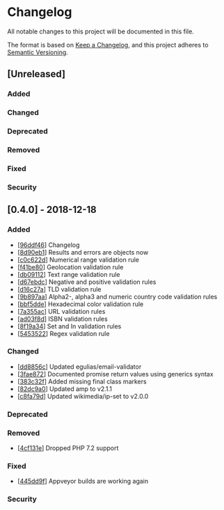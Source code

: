 # Changelog

All notable changes to this project will be documented in this file.

The format is based on [Keep a Changelog](https://keepachangelog.com/en/1.0.0/),
and this project adheres to [Semantic Versioning](https://semver.org/spec/v2.0.0.html).

## [Unreleased]

### Added

### Changed

### Deprecated

### Removed

### Fixed

### Security

## [0.4.0] - 2018-12-18

### Added

- [[96ddf46](https://github.com/HarmonyIO/Validation/commit/96ddf46ee6bccef0e7f0e47415ae0bc8bb48c373)] Changelog
- [[8d90eb1](https://github.com/HarmonyIO/Validation/commit/8d90eb1081efd53496d71e2734f3e9ab0e4a9f52)] Results and errors are objects now
- [[c0c622d](https://github.com/HarmonyIO/Validation/commit/c0c622d70c9fa26202c9248b3b0d4bf57b1558c4)] Numerical range validation rule
- [[f41be80](https://github.com/HarmonyIO/Validation/commit/f41be80862f1b7e69adb429f1cfa38028339b1c4)] Geolocation validation rule
- [[db09112](https://github.com/HarmonyIO/Validation/commit/db09112bf037b12c83167090e42fe525568862d7)] Text range validation rule
- [[d67ebdc](https://github.com/HarmonyIO/Validation/commit/d67ebdc1277c84e46a893394967e38f47a14365c)] Negative and positive validation rules
- [[d16c27a](https://github.com/HarmonyIO/Validation/commit/d16c27a99d0d8bfad34175737112ba64cb7cfab1)] TLD validation rule
- [[9b897aa](https://github.com/HarmonyIO/Validation/commit/9b897aa6dfc71aa9832394e7c21ff55e2a8e49de)] Alpha2-, alpha3 and numeric country code validation rules
- [[bbf5dde](https://github.com/HarmonyIO/Validation/commit/650a1498709a63209411179f4534495783344570)] Hexadecimal color validation rule
- [[7a355ac](https://github.com/HarmonyIO/Validation/commit/7a355ac642ad5136f9edf894a99debe7345cda62)] URL validation rules
- [[ad03f8d](https://github.com/HarmonyIO/Validation/commit/ad03f8d3d6ad5753bf51e696a84c43e71f820f20)] ISBN validation rules
- [[8f19a34](https://github.com/HarmonyIO/Validation/commit/8f19a34ae253e987b4e8e9e413d2099e35cb5ede)] Set and In validation rules
- [[5453522](https://github.com/HarmonyIO/Validation/commit/54535221576fe11d7715fb3244e8698b70a5e40b)] Regex validation rule

### Changed

- [[dd8856c](https://github.com/HarmonyIO/Validation/commit/dd8856cd84ba2686437684c5bfbed15e03c1ef41)] Updated egulias/email-validator
- [[3fae872](https://github.com/HarmonyIO/Validation/commit/3fae872109fa6d40306feadcd9a043a3a1512add)] Documented promise return values using generics syntax
- [[383c32f](https://github.com/HarmonyIO/Validation/commit/383c32fa1fe21bb1cfc5a96a97a729991e9235c4)] Added missing final class markers
- [[82dc9a0](https://github.com/HarmonyIO/Validation/commit/82dc9a007ca5d6a7fae4698dc9f941491a7eed48)] Updated amp to v2.1.1
- [[c8fa79d](https://github.com/HarmonyIO/Validation/commit/c8fa79dd22e963c29505467324e4e5d89148cbee)] Updated wikimedia/ip-set to v2.0.0

### Deprecated

### Removed

- [[4cf131e](https://github.com/HarmonyIO/Validation/commit/4cf131e408bc543393ae7a664d794ef9eeba0450)] Dropped PHP 7.2 support

### Fixed

- [[445dd9f](https://github.com/HarmonyIO/Validation/commit/445dd9ff1b6a85f433170e45d026d49e130d3386)] Appveyor builds are working again

### Security
